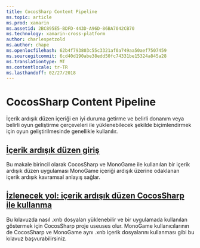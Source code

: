 ```yaml
---
title: CocosSharp Content Pipeline
ms.topic: article
ms.prod: xamarin
ms.assetid: 2BC895E5-BDFD-443D-A96D-86BA7042CB70
ms.technology: xamarin-cross-platform
author: charlespetzold
ms.author: chape
ms.openlocfilehash: 62b4f793803c55c3321af0a749aa50aef7507459
ms.sourcegitcommit: 6cd40d190abe38edd50fc74331be15324a845a28
ms.translationtype: MT
ms.contentlocale: tr-TR
ms.lasthandoff: 02/27/2018
---
```

# <a name="cocossharp-content-pipeline"></a>CocosSharp Content Pipeline

İçerik ardışık düzen içeriği en iyi duruma getirme ve belirli donanım veya belirli oyun geliştirme çerçeveleri ile yüklenebilecek şekilde biçimlendirmek için oyun geliştirilmesinde genellikle kullanılır.

##  <a name="introduction-to-content-pipelinesgraphics-gamescocossharpcontent-pipelineintroductionmd"></a>[İçerik ardışık düzen giriş](~/graphics-games/cocossharp/content-pipeline/introduction.md)

Bu makale birincil olarak CocosSharp ve MonoGame ile kullanılan bir içerik ardışık düzen uygulaması MonoGame içeriği ardışık üzerine odaklanan içerik ardışık kavramsal anlayış sağlar.

##  <a name="walkthrough--using-the-content-pipeline-with-cocossharpgraphics-gamescocossharpcontent-pipelinewalkthroughmd"></a>[İzlenecek yol: içerik ardışık düzen CocosSharp ile kullanma](~/graphics-games/cocossharp/content-pipeline/walkthrough.md)

Bu kılavuzda nasıl .xnb dosyaları yüklenebilir ve bir uygulamada kullanılan göstermek için CocosSharp proje useuses olur.  MonoGame kullanıcılarının de CocosSharp ve MonoGame aynı .xnb içerik dosyalarını kullanması gibi bu kılavuz başvurabilirsiniz.  
